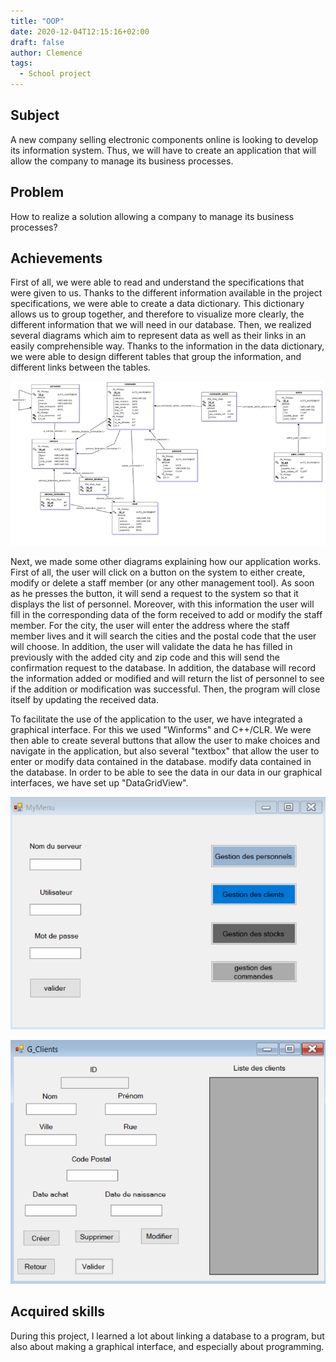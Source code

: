 ```yaml
---
title: "OOP"
date: 2020-12-04T12:15:16+02:00
draft: false
author: Clemence
tags:
  - School project
---
```


## Subject

A new company selling electronic components online is looking to develop its information system. Thus, we will have to create an application that will allow the company to manage its business processes.

## Problem

How to realize a solution allowing a company to manage its business processes?

## Achievements

First of all, we were able to read and understand the specifications that were given to us. Thanks to the different information available in the project specifications, we were able to create a data dictionary. This dictionary allows us to group together, and therefore to visualize more clearly, the different information that we will need in our database. Then, we realized several diagrams which aim to represent data as well as their links in an easily comprehensible way. Thanks to the information in the data dictionary, we were able to design different tables that group the information, and different links between the tables.

![MLD](/img/projects/oop/MLD.png)

Next, we made some other diagrams explaining how our application works. First of all, the user will click on a button on the system to either create, modify or delete a staff member (or any other management tool). As soon as he presses the button, it will send a request to the system so that it displays the list of personnel. Moreover, with this information the user will fill in the corresponding data of the form received to add or modify the staff member. For the city, the user will enter the address where the staff member lives and it will search the cities and the postal code that the user will choose. In addition, the user will validate the data he has filled in previously with the added city and zip code and this will send the confirmation request to the database. In addition, the database will record the information added or modified and will return the list of personnel to see if the addition or modification was successful. Then, the program will close itself by updating the received data.

To facilitate the use of the application to the user, we have integrated a graphical interface. For this we used "Winforms" and C++/CLR. We were then able to create several buttons that allow the user to make choices and navigate in the application, but also several "textbox" that allow the user to enter or modify data contained in the database. modify data contained in the database. In order to be able to see the data in our data in our graphical interfaces, we have set up "DataGridView".

![UI1](/img/projects/oop/menu.png)

![UI2](/img/projects/oop/gestion.png)

## Acquired skills

During this project, I learned a lot about linking a database to a program, but also about making a graphical interface, and especially about programming.